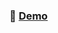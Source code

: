 ### 🔗 [Demo](https://drive.google.com/file/d/15nYfOtYYZkN4HQS8_kJV76A9R1jFWbHU/view?usp=drive_link)

